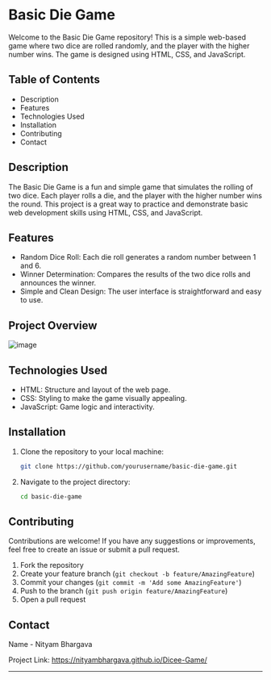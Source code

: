 # Basic Die Game

Welcome to the Basic Die Game repository! This is a simple web-based game where two dice are rolled randomly, and the player with the higher number wins. The game is designed using HTML, CSS, and JavaScript.

## Table of Contents

- Description
- Features
- Technologies Used
- Installation
- Contributing
- Contact

## Description

The Basic Die Game is a fun and simple game that simulates the rolling of two dice. Each player rolls a die, and the player with the higher number wins the round. This project is a great way to practice and demonstrate basic web development skills using HTML, CSS, and JavaScript.

## Features

- Random Dice Roll: Each die roll generates a random number between 1 and 6.
- Winner Determination: Compares the results of the two dice rolls and announces the winner.
- Simple and Clean Design: The user interface is straightforward and easy to use.

## Project Overview
![image](https://github.com/nityambhargava/Dicee-Game/assets/149382373/85aa62e1-e8e5-49dd-becb-5b6fa5402158)

## Technologies Used

- HTML: Structure and layout of the web page.
- CSS: Styling to make the game visually appealing.
- JavaScript: Game logic and interactivity.

## Installation

1. Clone the repository to your local machine:
   ```sh
   git clone https://github.com/yourusername/basic-die-game.git
   ```

2. Navigate to the project directory:
   ```sh
   cd basic-die-game
   ```
   
## Contributing

Contributions are welcome! If you have any suggestions or improvements, feel free to create an issue or submit a pull request.

1. Fork the repository
2. Create your feature branch (`git checkout -b feature/AmazingFeature`)
3. Commit your changes (`git commit -m 'Add some AmazingFeature'`)
4. Push to the branch (`git push origin feature/AmazingFeature`)
5. Open a pull request

## Contact

Name - Nityam Bhargava

Project Link: https://nityambhargava.github.io/Dicee-Game/

---
